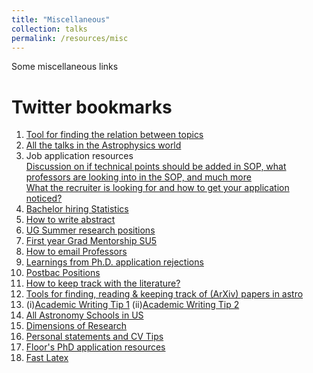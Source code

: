 ```yaml
---
title: "Miscellaneous"
collection: talks
permalink: /resources/misc
---
```


Some miscellaneous links

Twitter bookmarks
======
1. [Tool for finding the relation between topics](https://twitter.com/sjay_yayy/status/1422938799571619847)
2. [All the talks in the Astrophysics world](https://twitter.com/msoaresfurtado/status/1426004370202800128)
3.  Job application resources<br />
 [Discussion on if technical points should be added in SOP, what professors are looking into in the SOP, and much more](https://twitter.com/OemTrivedi/status/1367890726772609027)<br />
 [What the recruiter is looking for and how to get your application noticed?](https://twitter.com/miguelzuma/status/1413240273988202496)
4. [Bachelor hiring Statistics](https://twitter.com/AIP_Stats/status/1379086746785353731)
5. [How to write abstract](https://twitter.com/OpenAcademics/status/1394345957626576896)
6. [UG Summer research positions](https://astrobarker.github.io/undresearch.html)
7. [First year Grad Mentorship SU5](https://twitter.com/jerseyphysicist/status/1416163431871307776)
8. [How to email Professors](https://twitter.com/BettySLai/status/1425551342810980353)
9. [Learnings from Ph.D. application rejections](https://twitter.com/shivanim675/status/1365250685634154500) 
10. [Postbac Positions](https://twitter.com/MiaDoesAstro/status/1427980679611092995)
11. [How to keep track with the literature?](https://twitter.com/jbhuang0604/status/1426039195542360070)
12. [Tools for finding, reading & keeping track of (ArXiv) papers in astro](https://twitter.com/FloorAstro/status/1371531751508619264)
13. (i)[Academic Writing Tip 1](https://twitter.com/lucindaedoyle/status/1434081932279570440)
    (ii)[Academic Writing Tip 2](https://twitter.com/rodriguesjm6/status/1436355550388932614)
14. [All Astronomy Schools in US](https://twitter.com/astrocrash/status/1435488289465634816)
15. [Dimensions of Research](https://twitter.com/cesifoti/status/1435635120107556869)
16. [Personal statements and CV Tips](https://twitter.com/AdeleyeSamuelA/status/1327307759474323461) 
17. [Floor's PhD application resources](https://twitter.com/FloorAstro/status/1424698801328205827)
18. [Fast Latex](https://twitter.com/mcnees/status/1461893510861365248)


